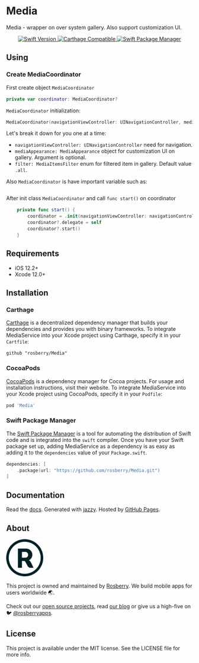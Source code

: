 # Media
Media - wrapper on over system gallery. Also support customization UI.

<p align="center">
    <a href="https://swift.org/">
        <img src="https://img.shields.io/badge/swift-5.0-orange.svg" alt="Swift Version" />
    </a>
    <a href="https://github.com/Carthage/Carthage">
        <img src="https://img.shields.io/badge/Carthage-compatible-green.svg" alt="Carthage Compatible" />
    </a>
    <a href="https://github.com/apple/swift-package-manager">
        <img src="https://img.shields.io/badge/spm-compatible-brightgreen.svg?style=flat" alt="Swift Package Manager" />
    </a>
</p>

## Using
### Create MediaCoordinator

First create object `MediaCoordinator`

```Swift
private var coordinator: MediaCoordinator?
```

`MediaCoordinator` initialization:

```Swift
MediaCoordinator(navigationViewController: UINavigationController, mediaAppearance: MediaAppearance, filter: MediaItemsFilter)
```

Let's break it down for you one at a time:
- `navigationViewController: UINavigationController` need for navigation. 
- `mediaAppearance: MediaAppearance` object for customization UI on gallery. Argument is optional.
- `filter: MediaItemsFilter` enum for filtered item in gallery. Default value `.all`.

Also `MediaCoordinator` is have important variable such as:

```Swift

```

After init class `MediaCoordinator` and call `func start()` on coordinator

```Swift
    private func start() {
        coordinator = .init(navigationViewController: navigationController)
        coordinator?.delegate = self
        coordinator?.start()
    }
```

## Requirements

- iOS 12.2+
- Xcode 12.0+

## Installation

### Carthage

[Carthage](https://github.com/Carthage/Carthage) is a decentralized dependency manager that builds your dependencies and provides you with binary frameworks. To integrate MediaService into your Xcode project using Carthage, specify it in your `Cartfile`:

```ogdl
github "rosberry/Media"
```
### CocoaPods

[CocoaPods](https://cocoapods.org) is a dependency manager for Cocoa projects. For usage and installation instructions, visit their website. To integrate MediaService into your Xcode project using CocoaPods, specify it in your `Podfile`:

```ruby
pod 'Media'
```

### Swift Package Manager

The [Swift Package Manager](https://swift.org/package-manager/) is a tool for automating the distribution of Swift code and is integrated into the `swift` compiler. Once you have your Swift package set up, adding MediaService as a dependency is as easy as adding it to the `dependencies` value of your `Package.swift`.

```swift
dependencies: [
    .package(url: "https://github.com/rosberry/Media.git")
]
```

## Documentation

Read the [docs](https://rosberry.github.io/Media). Generated with [jazzy](https://github.com/realm/jazzy). Hosted by [GitHub Pages](https://pages.github.com).

## About

<img src="https://github.com/rosberry/Foundation/blob/master/Assets/full_logo.png?raw=true" height="100" />

This project is owned and maintained by [Rosberry](http://rosberry.com). We build mobile apps for users worldwide 🌏.

Check out our [open source projects](https://github.com/rosberry), read [our blog](https://medium.com/@Rosberry) or give us a high-five on 🐦 [@rosberryapps](http://twitter.com/RosberryApps).

## License

This project is available under the MIT license. See the LICENSE file for more info.

